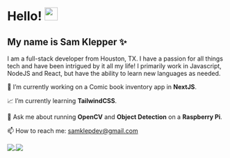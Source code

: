 
# Hello! <img src="https://raw.githubusercontent.com/MartinHeinz/MartinHeinz/master/wave.gif" width="30px"> 
## My name is Sam Klepper ✨

I am a full-stack developer from Houston, TX. I have a passion for all things tech and have been intrigued by it all my life! I primarily work in Javascript, NodeJS and React, but have the ability to learn new languages as needed.

👔 I’m currently working on a Comic book inventory app in  <strong>NextJS</strong>.

📈 I’m currently learning <strong>TailwindCSS</strong>.

💬 Ask me about running <strong>OpenCV</strong> and <strong>Object Detection</strong>  on a <strong>Raspberry Pi</strong>.

📫 How to reach me: <a href="mailto:samklepdev@gmail.com">samklepdev@gmail.com</a>


<a href="#">
  <img align="center" src="https://github-readme-stats.vercel.app/api?username=samklep&show_icons=true&theme=flag-india" />
</a>
<a href="#">
  <img align="center" src="https://github-readme-stats.vercel.app/api/top-langs/?username=samklep&show_icons=true&theme=flag-india)](https://github.com/samklep/github-readme-stats" />
</a>

<!--
**SamKlep/SamKlep** is a ✨ _special_ ✨ repository because its `README.md` (this file) appears on your GitHub profile.

Here are some ideas to get you started:

- 🔭 I’m currently working on ...
- 🌱 I’m currently learning ...
- 👯 I’m looking to collaborate on ...
- 🤔 I’m looking for help with ...
- 💬 Ask me about ...
- 📫 How to reach me: ...
- 😄 Pronouns: ...
- ⚡ Fun fact: ...
-->
